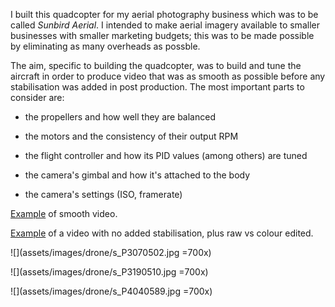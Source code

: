 <!-- A friend of mine was in the process of starting an aerial photography
business and found that there are almost no custom UAV builders that -->

I built this quadcopter for my aerial photography business which was to be
called *Sunbird Aerial*. I intended to make aerial imagery available to smaller
businesses with smaller marketing budgets; this was to be made possible by
eliminating as many overheads as possble.

The aim, specific to building the quadcopter, was to build and tune the
aircraft in order to produce video that was as smooth as possible before any
stabilisation was added in post production. The most important parts to
consider are:

* the propellers and how well they are balanced

* the motors and the consistency of their output RPM

* the flight controller and how its PID values (among others) are tuned

* the camera's gimbal and how it's attached to the body

* the camera's settings (ISO, framerate)

[Example](https://gfycat.com/DirtyFabulousHaddock) of smooth video.

[Example](https://gfycat.com/IllustriousUncommonKinglet) of a video with no added stabilisation, plus raw vs colour edited.


![](assets/images/drone/s_P3070502.jpg =700x)

![](assets/images/drone/s_P3190510.jpg =700x)

![](assets/images/drone/s_P4040589.jpg =700x)

